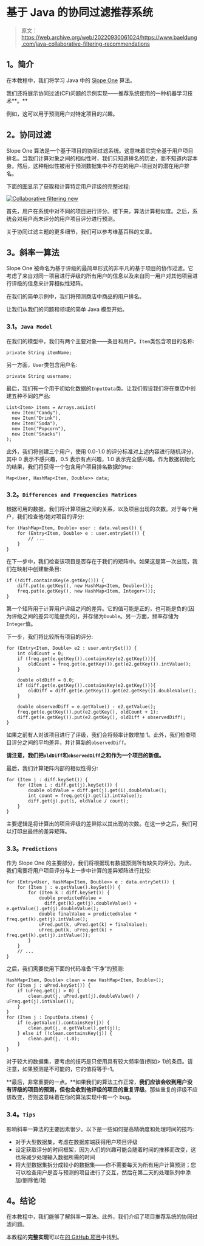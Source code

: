 # 基于 Java 的协同过滤推荐系统

> 原文：<https://web.archive.org/web/20220930061024/https://www.baeldung.com/java-collaborative-filtering-recommendations>

## **1。简介**

在本教程中，我们将学习 Java 中的 [Slope One](https://web.archive.org/web/20220815033003/https://en.wikipedia.org/wiki/Slope_One) 算法。

我们还将展示协同过滤(CF)问题的示例实现——推荐系统使用的一种机器学习技术**。**

例如，这可以用于预测用户对特定项目的兴趣。

## **2。协同过滤**

Slope One 算法是一个基于项目的协同过滤系统。这意味着它完全基于用户项目排名。当我们计算对象之间的相似性时，我们只知道排名的历史，而不知道内容本身。然后，这种相似性被用于预测数据集中不存在的用户-项目对的潜在用户排名。

下面的[图](https://web.archive.org/web/20220815033003/https://commons.wikimedia.org/wiki/File:Collaborative_filtering.gif)显示了获取和计算特定用户评级的完整过程:

[![Collaborative filtering new](img/caf28fddcef363deb39e5e6c5723c0cd.png)](/web/20220815033003/https://www.baeldung.com/wp-content/uploads/2016/12/Collaborative_filtering_new.gif)

首先，用户在系统中对不同的项目进行评分。接下来，算法计算相似度。之后，系统会对用户尚未评分的用户项目评分进行预测。

关于协同过滤主题的更多细节，我们可以参考维基百科的文章。

## **3。斜率一算法**

Slope One 被命名为基于评级的最简单形式的非平凡的基于项目的协作过滤。它考虑了来自对同一项目进行评级的所有用户的信息以及来自同一用户对其他项目进行评级的信息来计算相似性矩阵。

在我们的简单示例中，我们将预测商店中商品的用户排名。

让我们从我们的问题和领域的简单 Java 模型开始。

### **3.1。`Java Model`**

在我们的模型中，我们有两个主要对象——条目和用户。`Item`类包含项目的名称:

```
private String itemName;
```

另一方面，`User`类包含用户名:

```
private String username;
```

最后，我们有一个用于初始化数据的`InputData`类。让我们假设我们将在商店中创建五种不同的产品:

```
List<Item> items = Arrays.asList(
  new Item("Candy"), 
  new Item("Drink"), 
  new Item("Soda"), 
  new Item("Popcorn"), 
  new Item("Snacks")
);
```

此外，我们将创建三个用户，使用 0.0-1.0 的评分标准对上述内容进行随机评分，其中 0 表示不感兴趣，0.5 表示有点兴趣，1.0 表示完全感兴趣。作为数据初始化的结果，我们将获得一个包含用户项目排名数据的`Map`:

```
Map<User, HashMap<Item, Double>> data;
```

### **3.2。`Differences and Frequencies Matrices`**

根据可用的数据，我们将计算项目之间的关系，以及项目出现的次数。对于每个用户，我们检查他/她对项目的评分:

```
for (HashMap<Item, Double> user : data.values()) {
    for (Entry<Item, Double> e : user.entrySet()) {
        // ...
    }
}
```

在下一步中，我们检查该项目是否存在于我们的矩阵中。如果这是第一次出现，我们在映射中创建新条目:

```
if (!diff.containsKey(e.getKey())) {
    diff.put(e.getKey(), new HashMap<Item, Double>());
    freq.put(e.getKey(), new HashMap<Item, Integer>());
} 
```

第一个矩阵用于计算用户评级之间的差异。它的值可能是正的，也可能是负的(因为评级之间的差异可能是负的)，并存储为`Double`。另一方面，频率存储为`Integer`值。

下一步，我们将比较所有项目的评分:

```
for (Entry<Item, Double> e2 : user.entrySet()) {
    int oldCount = 0;
    if (freq.get(e.getKey()).containsKey(e2.getKey())){
        oldCount = freq.get(e.getKey()).get(e2.getKey()).intValue();
    }

    double oldDiff = 0.0;
    if (diff.get(e.getKey()).containsKey(e2.getKey())){
        oldDiff = diff.get(e.getKey()).get(e2.getKey()).doubleValue();
    }

    double observedDiff = e.getValue() - e2.getValue();
    freq.get(e.getKey()).put(e2.getKey(), oldCount + 1);
    diff.get(e.getKey()).put(e2.getKey(), oldDiff + observedDiff);
}
```

如果之前有人对该项目进行了评级，我们会将频率计数增加 1。此外，我们检查项目评分之间的平均差异，并计算新的`observedDiff`。

**请注意，我们把`oldDiff`和`observedDiff`之和作为一个项目的新值。**

最后，我们计算矩阵内部的相似性得分:

```
for (Item j : diff.keySet()) {
    for (Item i : diff.get(j).keySet()) {
        double oldValue = diff.get(j).get(i).doubleValue();
        int count = freq.get(j).get(i).intValue();
        diff.get(j).put(i, oldValue / count);
    }
}
```

主要逻辑是将计算出的项目评级的差异除以其出现的次数。在这一步之后，我们可以打印出最终的差异矩阵。

### **3.3。`Predictions`**

作为 Slope One 的主要部分，我们将根据现有数据预测所有缺失的评分。为此，我们需要将用户项目评分与上一步中计算的差异矩阵进行比较:

```
for (Entry<User, HashMap<Item, Double>> e : data.entrySet()) {
    for (Item j : e.getValue().keySet()) {
        for (Item k : diff.keySet()) {
            double predictedValue =
              diff.get(k).get(j).doubleValue() + e.getValue().get(j).doubleValue();
            double finalValue = predictedValue * freq.get(k).get(j).intValue();
            uPred.put(k, uPred.get(k) + finalValue);
            uFreq.put(k, uFreq.get(k) + freq.get(k).get(j).intValue());
        }
    }
    // ...
}
```

之后，我们需要使用下面的代码准备“干净”的预测:

```
HashMap<Item, Double> clean = new HashMap<Item, Double>();
for (Item j : uPred.keySet()) {
    if (uFreq.get(j) > 0) {
        clean.put(j, uPred.get(j).doubleValue() / uFreq.get(j).intValue());
    }
}
for (Item j : InputData.items) {
    if (e.getValue().containsKey(j)) {
        clean.put(j, e.getValue().get(j));
    } else if (!clean.containsKey(j)) {
        clean.put(j, -1.0);
    }
}
```

对于较大的数据集，要考虑的技巧是只使用具有较大频率值(例如> 1)的条目。请注意，如果预测是不可能的，它的值将等于-1。

**最后，非常重要的一点。**如果我们的算法工作正常，**我们应该会收到用户没有评级的项目的预测，但也会收到他评级的项目的重复评级**。那些重复的评级不应该改变，否则这意味着在你的算法实现中有一个 bug。

### **3.4。`Tips`**

影响斜率一算法的主要因素很少。以下是一些如何提高精确度和处理时间的技巧:

*   对于大型数据集，考虑在数据库端获得用户项目评级
*   设定获取评分的时间框架，因为人们的兴趣可能会随着时间的推移而改变，这也将减少处理输入数据所需的时间
*   将大型数据集拆分成较小的数据集——你不需要每天为所有用户计算预测；您可以检查用户是否与预测的项目进行了交互，然后在第二天的处理队列中添加/删除他/她

## **4。结论**

在本教程中，我们能够了解斜率一算法。此外，我们介绍了项目推荐系统的协同过滤问题。

本教程的**完整实现**可以在[的 GitHub 项目](https://web.archive.org/web/20220815033003/https://github.com/eugenp/tutorials/tree/master/algorithms-modules/algorithms-miscellaneous-2 "The Full Registration/Authentication Example Project on Github ")中找到。